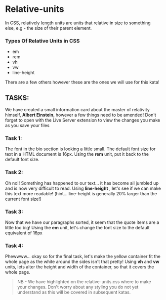 # Relative-units

In CSS, relatively length units are units that relative in size to something else, e.g - the size of their parent element.

### Types Of Relative Units in CSS

- em
- rem
- vh
- vw
- line-height

There are a few others however these are the ones we will use for this kata!

## TASKS:

We have created a small information card about the master of relativity himself, **Albert Einstein**, however a few things need to be amended! Don't forget to open with the Live Server extension to view the changes you make as you save your files

### Task 1:

The font in the bio section is looking a little small. The default font size for text in a HTML document is 16px. Using the **rem** unit, put it back to the default font size.

### Task 2:

Oh no!! Something has happened to our text... it has become all jumbled up and is now very difficult to read. Using **line-height** , let's see if we can make this text more readable! (hint... line-height is generally 20% larger than the current font size!)

### Task 3:

Now that we have our paragraphs sorted, it seem that the quote items are a little too big! Using the **em** unit, let's change the font size to the default equivalent of 16px

### Task 4:

Phewwww... okay so for the final task, let's make the yellow container fit the whole page as the white around the sides isn't that pretty! Using **vh** and **vw** units, lets alter the height and width of the container, so that it covers the whole page.

> NB - We have highlighted on the relative-units.css where to make your changes. Don't worry about any styling you do not yet understand as this will be covered in subsequent katas.
